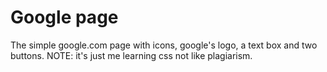 # Google page

The simple google.com page with icons, google's logo, a text box and two buttons.
NOTE: it's just me learning css not like plagiarism.
